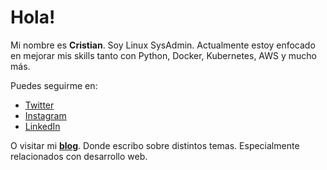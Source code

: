 # Hola!

Mi nombre es **Cristian**. Soy Linux SysAdmin. Actualmente estoy enfocado en mejorar mis skills tanto con Python, Docker, Kubernetes, AWS y mucho más.

Puedes seguirme en:

- [Twitter](https://twitter.com/barckcode)
- [Instagram](https://www.instagram.com/barckcode.dev/)
- [LinkedIn](https://www.linkedin.com/in/barckcode)

O visitar mi [**blog**](https://barckcode.dev/). Donde escribo sobre distintos temas. Especialmente relacionados con desarrollo web.


